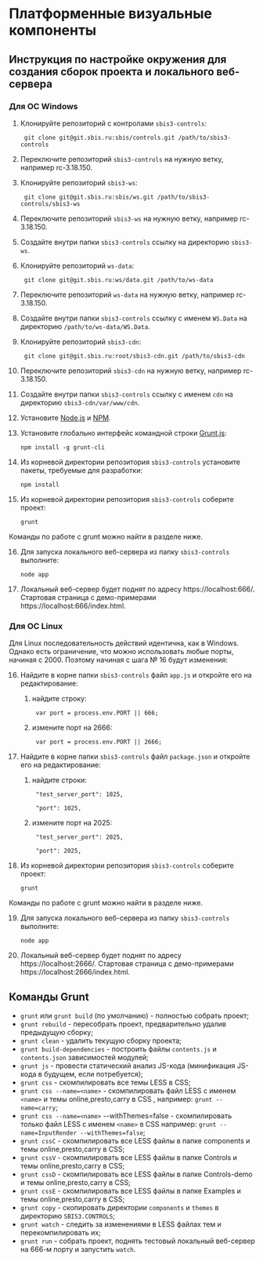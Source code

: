 # Платформенные визуальные компоненты

## Инструкция по настройке окружения для создания сборок проекта и локального веб-сервера

### Для ОС Windows

1. Клонируйте репозиторий с контролами `sbis3-controls`:

        git clone git@git.sbis.ru:sbis/controls.git /path/to/sbis3-controls

2. Переключите репозиторий `sbis3-controls` на нужную ветку, например rc-3.18.150.

3. Клонируйте репозиторий `sbis3-ws`:

        git clone git@git.sbis.ru:sbis/ws.git /path/to/sbis3-controls/sbis3-ws

4. Переключите репозиторий `sbis3-ws` на нужную ветку, например rc-3.18.150.

5. Создайте внутри папки `sbis3-controls` ссылку на директорию `sbis3-ws`.

6. Клонируйте репозиторий `ws-data`:

        git clone git@git.sbis.ru:ws/data.git /path/to/ws-data

7. Переключите репозиторий `ws-data` на нужную ветку, например rc-3.18.150.
        
8. Создайте внутри папки `sbis3-controls` ссылку с именем `WS.Data` на директорию `/path/to/ws-data/WS.Data`.

9. Клонируйте репозиторий `sbis3-cdn`:

        git clone git@git.sbis.ru:root/sbis3-cdn.git /path/to/sbis3-cdn

10. Переключите репозиторий `sbis3-cdn` на нужную ветку, например rc-3.18.150.

11. Создайте внутри папки `sbis3-controls` ссылку с именем `cdn` на директорию `sbis3-cdn/var/www/cdn`.

12. Установите [Node.js](http://nodejs.org/) и [NPM](http://npmjs.com).

13. Установите глобально интерфейс командной строки [Grunt.js](http://gruntjs.com):

        npm install -g grunt-cli

14. Из корневой директории репозитория `sbis3-controls` установите пакеты, требуемые для разработки:

        npm install

15. Из корневой директории репозитория `sbis3-controls` соберите проект:

        grunt

Команды по работе с grunt можно найти в разделе ниже.

16. Для запуска локального веб-сервера из папку `sbis3-controls` выполните:

        node app

17. Локальный веб-сервер будет поднят по адресу https://localhost:666/. Стартовая страница с демо-примерами https://localhost:666/index.html.

### Для ОС Linux

Для Linux последовательность действий идентична, как в Windows. Однако есть ограничение, что можно использовать любые порты, начиная с 2000.
Поэтому начиная с шага № 16 будут изменения:

16. Найдите в корне папки `sbis3-controls` файл `app.js` и откройте его на редактирование:

    1) найдите строку:

            var port = process.env.PORT || 666;

    2) измените порт на 2666:

            var port = process.env.PORT || 2666;

17. Найдите в корне папки `sbis3-controls` файл `package.json` и откройте его на редактирование:


    1) найдите строки:

            "test_server_port": 1025,

            "port": 1025,

    2) измените порт на 2025:

            "test_server_port": 2025,

            "port": 2025,

18. Из корневой директории репозитория `sbis3-controls` соберите проект:

        grunt

Команды по работе с grunt можно найти в разделе ниже.

19. Для запуска локального веб-сервера из папку `sbis3-controls` выполните:

        node app

20. Локальный веб-сервер будет поднят по адресу https://localhost:2666/. Стартовая страница с демо-примерами https://localhost:2666/index.html.

## Команды Grunt

- `grunt` или `grunt build` (по умолчанию) - полностью собрать проект;
- `grunt rebuild` - пересобрать проект, предварительно удалив предыдущую сборку;
- `grunt clean` - удалить текущую сборку проекта;
- `grunt build-dependencies` - построить файлы `contents.js` и `contents.json` зависимостей модулей;
- `grunt js` - провести статический анализ JS-кода (минификация JS-кода в будущем, если потребуется);
- `grunt css` - скомпилировать все темы LESS в CSS;
- `grunt css --name=<name>` - скомпилировать файл LESS с именем `<name>` и темы online,presto,carry в CSS , например: `grunt --name=carry`;
- `grunt css --name=<name>` --withThemes=false - скомпилировать только файл LESS с именем `<name>` в CSS например: `grunt --name=InputRender --withThemes=false`;
- `grunt cssC` - скомпилировать все LESS файлы в папке components и темы online,presto,carry в CSS;
- `grunt cssV` - скомпилировать все LESS файлы в папке Controls и темы online,presto,carry в CSS;
- `grunt cssD` - скомпилировать все LESS файлы в папке Controls-demo и темы online,presto,carry в CSS;
- `grunt cssE` - скомпилировать все LESS файлы в папке Examples и темы online,presto,carry в CSS;
- `grunt copy` - скопировать директории `components` и `themes` в директорию `SBIS3.CONTROLS`;
- `grunt watch` - следить за изменениями в LESS файлах тем и перекомпилировать их;
- `grunt run` - собрать проект, поднять тестовый локальный веб-сервер на 666-м порту и запустить `watch`.

